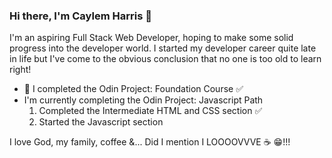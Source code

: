 ### Hi there, I'm Caylem Harris 👋

I'm an aspiring Full Stack Web Developer, hoping to make some solid progress into the developer world. I started my developer career quite late in life but I've come to the obvious conclusion that no one is too old to learn right! 

- 🌱 I completed the Odin Project: Foundation Course :white_check_mark:
- I'm currently completing the Odin Project: Javascript Path
  1. Completed the Intermediate HTML and CSS section :white_check_mark:
  2. Started the Javascript section

I love God, my family, coffee &... Did I mention I LOOOOVVVE :coffee: :grin:!!!

<!--
**caylemh/caylemh** is a ✨ _special_ ✨ repository because its `README.md` (this file) appears on your GitHub profile.

Here are some ideas to get you started:

- 🔭 I’m currently working on ...
- 🌱 I’m currently learning ...
- 👯 I’m looking to collaborate on ...
- 🤔 I’m looking for help with ...
- 💬 Ask me about ...
- 📫 How to reach me: ...
- 😄 Pronouns: ...
- ⚡ Fun fact: ...
-->
